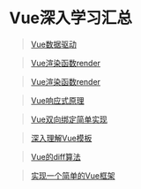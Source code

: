 <!--
 * @Description: Vue深入底层源码学习汇总
 * @Date: 2019-08-10 01:46:28
 * @LastEditors: phoebus
 * @LastEditTime: 2019-08-15 16:47:34
 -->
# Vue深入学习汇总

> [Vue数据驱动](知识笔记/大前端/框架/Vue/深入学习/Vue数据驱动.md)

> [Vue渲染函数render](知识笔记/大前端/框架/Vue/深入学习/Vue渲染函数render.md)

> [Vue渲染函数render](知识笔记/大前端/框架/Vue/深入学习/Vue渲染函数render.md)

> [Vue响应式原理](知识笔记/大前端/框架/Vue/深入学习/Vue响应式原理.md)

> [Vue双向绑定简单实现](知识笔记/大前端/框架/Vue/深入学习/Vue双向绑定简单实现.md)

> [深入理解Vue模板](知识笔记/大前端/框架/Vue/深入学习/深入理解Vue模板.md)

> [Vue的diff算法](知识笔记/大前端/框架/Vue/深入学习/Vue的diff算法.md)

> [实现一个简单的Vue框架](知识笔记/大前端/框架/Vue/深入学习/实现一个简单的Vue框架.md)
